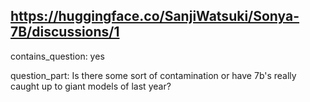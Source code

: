 ## https://huggingface.co/SanjiWatsuki/Sonya-7B/discussions/1

contains_question: yes

question_part: Is there some sort of contamination or have 7b's really caught up to giant models of last year?